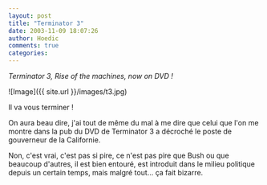 ```yaml
---
layout: post
title: "Terminator 3"
date: 2003-11-09 18:07:26
author: Hoedic
comments: true
categories: 
---
```



*Terminator 3, Rise of the machines, now on DVD !*

![Image]({{ site.url }}/images/t3.jpg)
<div class="photoattrib">Il va vous terminer !</div>



On aura beau dire, j'ai tout de même du mal à me dire que celui que l'on me montre dans la pub du DVD de Terminator 3 a décroché le poste de gouverneur de la Californie.

Non, c'est vrai, c'est pas si pire, ce n'est pas pire que Bush ou que beaucoup d'autres, il est bien entouré, est introduit dans le milieu politique depuis un certain temps, mais malgré tout... ça fait bizarre.